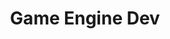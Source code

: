 ---
layout: tag-list
type: tag
title: Game Engine Dev
slug: Game Engine Devs
category: study
sidebar: false
description: >
   Game Engine Development
---